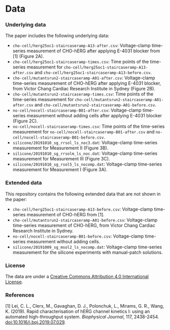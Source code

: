 # Data

### Underlying data

The paper includes the following underlying data: 

- `cho-cell/herg25oc1-staircaseramp-A13-after.csv`: Voltage-clamp time-series measurement of CHO-hERG after applying E-4031 blocker from [1] (Figure 2A).
- `cho-cell/herg25oc1-staircaseramp-times.csv`: Time points of the time-series measurement for `cho-cell/herg25oc1-staircaseramp-A13-after.csv` and `cho-cell/herg25oc1-staircaseramp-A13-before.csv`.
- `cho-cell/mutantsrun2-staircaseramp-A01-after.csv`: Voltage-clamp time-series measurement of CHO-hERG after applying E-4031 blocker, from Victor Chang Cardiac Research Institute in Sydney (Figure 2B).
- `cho-cell/mutantsrun2-staircaseramp-times.csv`: Time points of the time-series measurement for `cho-cell/mutantsrun2-staircaseramp-A01-after.csv` and `cho-cell/mutantsrun2-staircaseramp-A01-before.csv`.
- `no-cell/nocell-staircaseramp-B01-after.csv`: Voltage-clamp time-series measurement without adding cells after applying E-4031 blocker (Figure 2C).
- `no-cell/nocell-staircaseramp-times.csv`: Time points of the time-series measurement for `no-cell/nocell-staircaseramp-B01-after.csv` and `no-cell/nocell-staircaseramp-B01-before.csv`.
- `silicone/20191010_sg_rrsol_ls_noc3.dat`: Voltage-clamp time-series measurement for Measurement II (Figure 3B).
- `silicone/20191010_sg_rrsolm_ls_noc.dat`: Voltage-clamp time-series measurement for Measurement III (Figure 3C).
- `silicone/20191010_sg_rsol5_ls_nocomp.dat`: Voltage-clamp time-series measurement for Measurement I (Figure 3A).

### Extended data

This repository contains the following extended data that are not shown in the paper: 

- `cho-cell/herg25oc1-staircaseramp-A13-before.csv`: Voltage-clamp time-series measurement of CHO-hERG from [1].
- `cho-cell/mutantsrun2-staircaseramp-A01-before.csv`: Voltage-clamp time-series measurement of CHO-hERG, from Victor Chang Cardiac Research Institute in Sydney.
- `no-cell/nocell-staircaseramp-B01-before.csv`: Voltage-clamp time-series measurement without adding cells.
- `silicone/20191009_sg_msol2_ls_nocomp.dat`: Voltage-clamp time-series measurement for the silicone experiments with manual-patch solutions.

### License

The data are under a [Creative Commons Attribution 4.0 International License](LICENSE-data).

### References

[1]
Lei, C. L., Clerx, M., Gavaghan, D. J., Polonchuk, L., Mirams, G. R., Wang, K.
(2019).
Rapid characterisation of hERG channel kinetics I: using an automated high-throughput system.
_Biophysical Journal_, 117, 2438-2454.
[doi:10.1016/j.bpj.2019.07.029](https://doi.org/10.1016/j.bpj.2019.07.029).

